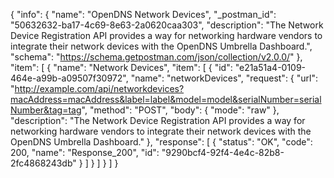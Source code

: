 {
  "info": {
    "name": "OpenDNS Network Devices",
    "_postman_id": "50632632-ba17-4c69-8e63-2a0620caa303",
    "description": "The Network Device Registration API provides a way for networking hardware vendors to integrate their network devices with the OpenDNS Umbrella Dashboard.",
    "schema": "https://schema.getpostman.com/json/collection/v2.0.0/"
  },
  "item": [
    {
      "name": "Network Devices",
      "item": [
        {
          "id": "e21a51a4-0109-464e-a99b-a09507f30972",
          "name": "networkDevices",
          "request": {
            "url": "http://example.com/api/networkdevices?macAddress=macAddress&label=label&model=model&serialNumber=serialNumber&tag=tag",
            "method": "POST",
            "body": {
              "mode": "raw"
            },
            "description": "The Network Device Registration API provides a way for networking hardware vendors to integrate their network devices with the OpenDNS Umbrella Dashboard."
          },
          "response": [
            {
              "status": "OK",
              "code": 200,
              "name": "Response_200",
              "id": "9290bcf4-92f4-4e4c-82b8-2fc4868243db"
            }
          ]
        }
      ]
    }
  ]
}
